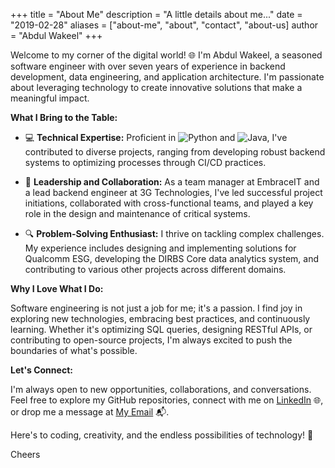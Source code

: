 +++
title = "About Me"
description = "A little details about me..."
date = "2019-02-28"
aliases = ["about-me", "about", "contact", "about-us]
author = "Abdul Wakeel"
+++

Welcome to my corner of the digital world! 🌐 I'm Abdul Wakeel, a seasoned software engineer with over seven years of experience in backend development, data engineering, and application architecture. I'm passionate about leveraging technology to create innovative solutions that make a meaningful impact.

**What I Bring to the Table:**

- 💻 **Technical Expertise:** Proficient in ![Python](https://img.shields.io/badge/Python-3776AB?style=flat&logo=python&logoColor=white) and ![Java](https://img.shields.io/badge/Java-007396?style=flat&logo=java&logoColor=white), I've contributed to diverse projects, ranging from developing robust backend systems to optimizing processes through CI/CD practices.

- 🚀 **Leadership and Collaboration:** As a team manager at EmbraceIT and a lead backend engineer at 3G Technologies, I've led successful project initiations, collaborated with cross-functional teams, and played a key role in the design and maintenance of critical systems.

- 🔍 **Problem-Solving Enthusiast:** I thrive on tackling complex challenges. My experience includes designing and implementing solutions for Qualcomm ESG, developing the DIRBS Core data analytics system, and contributing to various other projects across different domains.

**Why I Love What I Do:**

Software engineering is not just a job for me; it's a passion. I find joy in exploring new technologies, embracing best practices, and continuously learning. Whether it's optimizing SQL queries, designing RESTful APIs, or contributing to open-source projects, I'm always excited to push the boundaries of what's possible.

**Let's Connect:**

I'm always open to new opportunities, collaborations, and conversations. Feel free to explore my GitHub repositories, connect with me on [LinkedIn](https://www.linkedin.com/in/a-wakeel/) 🌐, or drop me a message at [My Email](mailto:awkhan978@gmail.com) 📬.

Here's to coding, creativity, and the endless possibilities of technology! 🚀

Cheers
